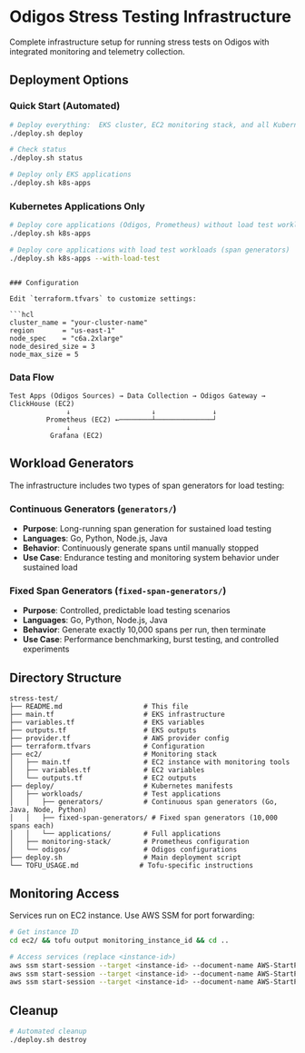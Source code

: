 # Odigos Stress Testing Infrastructure

Complete infrastructure setup for running stress tests on Odigos with integrated monitoring and telemetry collection.

## Deployment Options

### Quick Start (Automated)
```bash
# Deploy everything:  EKS cluster, EC2 monitoring stack, and all Kubernetes applications including load-test workloads.
./deploy.sh deploy

# Check status
./deploy.sh status

# Deploy only EKS applications
./deploy.sh k8s-apps
```

### Kubernetes Applications Only
```bash
# Deploy core applications (Odigos, Prometheus) without load test workloads
./deploy.sh k8s-apps

# Deploy core applications with load test workloads (span generators)
./deploy.sh k8s-apps --with-load-test
```

```

### Configuration

Edit `terraform.tfvars` to customize settings:

```hcl
cluster_name = "your-cluster-name"
region       = "us-east-1"
node_spec    = "c6a.2xlarge"
node_desired_size = 3
node_max_size = 5
```

### Data Flow
```
Test Apps (Odigos Sources) → Data Collection → Odigos Gateway → ClickHouse (EC2)
              ↓                    ↓              ↓
         Prometheus (EC2) ←────────┴──────────────┘
              ↓
          Grafana (EC2)
```

## Workload Generators

The infrastructure includes two types of span generators for load testing:

### Continuous Generators (`generators/`)
- **Purpose**: Long-running span generation for sustained load testing
- **Languages**: Go, Python, Node.js, Java
- **Behavior**: Continuously generate spans until manually stopped
- **Use Case**: Endurance testing and monitoring system behavior under sustained load

### Fixed Span Generators (`fixed-span-generators/`)
- **Purpose**: Controlled, predictable load testing scenarios
- **Languages**: Go, Python, Node.js, Java
- **Behavior**: Generate exactly 10,000 spans per run, then terminate
- **Use Case**: Performance benchmarking, burst testing, and controlled experiments

## Directory Structure

```
stress-test/
├── README.md                    # This file
├── main.tf                      # EKS infrastructure
├── variables.tf                 # EKS variables
├── outputs.tf                   # EKS outputs
├── provider.tf                  # AWS provider config
├── terraform.tfvars             # Configuration
├── ec2/                         # Monitoring stack
│   ├── main.tf                  # EC2 instance with monitoring tools
│   ├── variables.tf             # EC2 variables
│   └── outputs.tf               # EC2 outputs
├── deploy/                      # Kubernetes manifests
│   ├── workloads/               # Test applications
│   │   ├── generators/          # Continuous span generators (Go, Java, Node, Python)
│   │   ├── fixed-span-generators/ # Fixed span generators (10,000 spans each)
│   │   └── applications/        # Full applications
│   ├── monitoring-stack/        # Prometheus configuration
│   └── odigos/                  # Odigos configurations
├── deploy.sh                    # Main deployment script
└── TOFU_USAGE.md               # Tofu-specific instructions
```

## Monitoring Access

Services run on EC2 instance. Use AWS SSM for port forwarding:

```bash
# Get instance ID
cd ec2/ && tofu output monitoring_instance_id && cd ..

# Access services (replace <instance-id>)
aws ssm start-session --target <instance-id> --document-name AWS-StartPortForwardingSession --parameters '{"portNumber":["3000"],"localPortNumber":["3000"]}'  # Grafana
aws ssm start-session --target <instance-id> --document-name AWS-StartPortForwardingSession --parameters '{"portNumber":["9090"],"localPortNumber":["9090"]}'  # Prometheus
aws ssm start-session --target <instance-id> --document-name AWS-StartPortForwardingSession --parameters '{"portNumber":["8123"],"localPortNumber":["8123"]}'  # ClickHouse
```

## Cleanup

```bash
# Automated cleanup
./deploy.sh destroy
